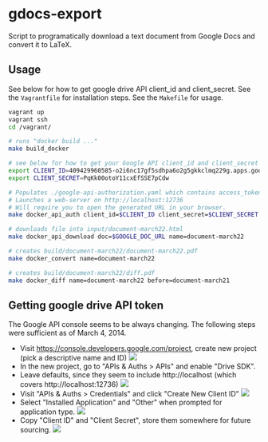 # gdocs-export

Script to programatically download a text document from Google Docs and convert
it to LaTeX.

## Usage

See below for how to get google drive API client_id and client_secret.
See the `Vagrantfile` for installation steps.
See the `Makefile` for usage.

```bash
vagrant up
vagrant ssh
cd /vagrant/

# runs "docker build ..."
make build_docker

# see below for how to get your Google API client_id and client_secret (these are fake)
export CLIENT_ID=409429960585-o2i6nc17gf5sdhpa6o2g5gkkclmq229g.apps.googleusercontent.com
export CLIENT_SECRET=PqKk00otoY11cxEfSSE7pCdw

# Populates ./google-api-authorization.yaml which contains access_token, refresh_token, etc..
# Launches a web-server on http://localhost:12736
# Will require you to open the generated URL in your browser.
make docker_api_auth client_id=$CLIENT_ID client_secret=$CLIENT_SECRET

# downloads file into input/document-march22.html
make docker_api_download doc=$GOOGLE_DOC_URL name=document-march22

# creates build/document-march22/document-march22.pdf
make docker_convert name=document-march22

# creates build/document-march22/diff.pdf
make docker_diff name=document-march22 before=document-march21
```

## Getting google drive API token

The Google API console seems to be always changing. The following steps were sufficient as of March 4, 2014.

* Visit https://console.developers.google.com/project, create new project (pick a descriptive name and ID)
    ![](https://dl.dropbox.com/u/29440342/screenshots/QOXZHZMW-2014.03.04-17-49-16.png)
* In the new project, go to "APIs & Auths > APIs" and enable "Drive SDK". 
 * Leave defaults, since they seem to include http://localhost (which covers http://localhost:12736)
    ![](https://dl.dropbox.com/u/29440342/screenshots/YXQGJYLR-2014.03.04-17-50-44.png)
* Visit "APIs & Auths > Credentials" and click "Create New Client ID"
    ![](https://dl.dropbox.com/u/29440342/screenshots/QJRSROZL-2014.03.04-17-51-50.png)
* Select "Installed Application" and "Other" when prompted for application type.
    ![](https://dl.dropbox.com/u/29440342/screenshots/SNFDZSWW-2014.03.04-17-52-19.png)
* Copy "Client ID" and "Client Secret", store them somewhere for future sourcing.
    ![](https://dl.dropbox.com/u/29440342/screenshots/GGJDQSIN-2014.03.04-17-57-34.png)
